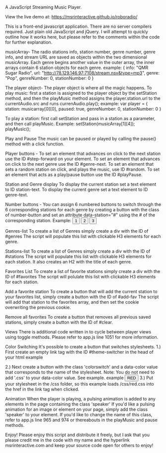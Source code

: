 A JavaScript Streaming Music Player.

View the live demo at:
https://msrinteractive.github.io/roboradio/

This is a front-end javascript application. There are no server compilers required. Just plain old JavaScript and jQuery.
I will attempt to quickly outline how it works here, but please refer to the comments within the code for further explanation.

musicArray- The radio stations info, station number, genre number, genre info, and stream URL are saved as objects within the two dimensional musicArray. Each genre begins another value in the outer array, the inner arrays contain 6 station objects for each genre.
example: 
{
    info: "QMR Sugar Radio",
    url: "http://78.129.146.97:7108/stream.nsv&type=mp3",
    genre: "Pop",
    genreNumber: 0,
    stationNumber: 0
}

The player object- The player object is where all the magic happens. To play music: first a station is assigned to the player object by the setStation method, and then the playMusic method assigns the player.station.url to the currentAudio.src and runs currenAudio.play();
example: 
var player = {
    station: musicarray[0][0],
    paused: true,
    genreNumber: 0,
    stationNumber: 0
}

To play a station: first call setStation and pass in a station as a parameter, and then call playMusic.
Example:
setStation(musicArray[1][4]);
playMusic();

Play and Pause 
The music can be paused or played by calling the pause() method with a click function.

Player buttons - 
To set an element that advances on click to the next station use the ID #step-forward on your element. 
To set an element that advances on click to the next genre use the ID #genre-next.
To set an element that sets a random station on click, and plays the music, use ID #random.
To set an element that acts as a play/pause button use the ID #playPause.

Station and Genre display
To display the current station set a text element to ID station-text.
To display the current genre set a text element to ID genre-text.

Number buttons - 
You can assign 6 numbered buttons to switch through the 6 corresponding stations for each genre by creating a button with the class of 
number-button and set an attribute data-station="#" using the # of the corresponding station.
Example: 
<button class="number-button" data-station="1">1</button>
<button class="number-button" data-station="2">2</button>
<button class="number-button" data-station="3">3</button>

Genres-list
To create a list of Genres simply create a div with the ID of #genres
The script will populate this list with clickable H3 elements for each genre. 

Stations-list
To create a list of Genres simply create a div with the ID of #stations
The script will populate this list with clickable H3 elements for each station. It also creates an H2 with the title of each genre. 

Favorites List
To create a list of favorite stations simply create a div with the ID of #favorites
The script will polulate this list with clickable H3 elements for each station. 

Add a favorite station
To create a button that will add the current station to your favorites list, simply create a button with the ID of #add-fav
The script will add that station to the favorites array, and then set the cookie overwriting the previous cookie. 

Remove all favorites 
To create a button that removes all previous saved stations, simply create a button with the ID of #clear.

Views
There is additional code written in to cycle between player views using toggle methods. 
Please refer to app.js line 1051 for more information. 

Color Switching
It's possible to create a button that switches stylesheets. 
1.) First create an empty link tag with the ID #theme-switcher in the head of your html 
example
<link href="" type="text/css" rel="stylesheet" id="theme-switcher">
2.) Next create a button with the class 'colorswitch' and a data-color value that corresponds to the name of the stylesheet. 
Note: You do not need to add '.css' to your data-color value. See example. 
example
<button id="red-theme" class="btn colorswitch" data-color="red">RED</button>
3.) Put your stylesheet in the /css folder, so this example loads /css/red.css into the href in the link tag when clicked. 

Animation
When the player is playing, a pulsing animation is added to any elements in the page containing the class 'speaker'
If you'd like a pulsing animation for an image or element on your page, simply add the class 'speaker' to your element. 
If you'd like to change the name of this class, refer to app.js line 965 and 974 or thereabouts in the playMusic and pause methods. 

Enjoy! 
Please enjoy this script and distribute it freely, but I ask that you please credit me in the code with my name and the hyperlink msrinteractive.com and keep your source code open for others to enjoy! 
